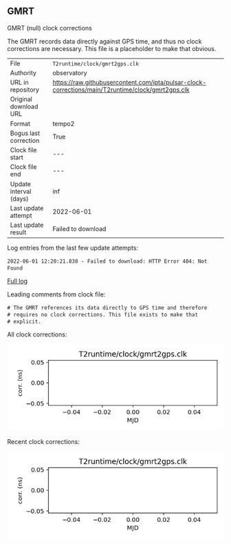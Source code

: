 
## GMRT

GMRT (null) clock corrections

The GMRT records data directly against GPS time, and thus no clock
corrections are necessary. This file is a placeholder to make that
obvious.

|     |     |
|:--- |:--- |
| File | `T2runtime/clock/gmrt2gps.clk` |
| Authority | observatory |
| URL in repository | <https://raw.githubusercontent.com/ipta/pulsar-clock-corrections/main/T2runtime/clock/gmrt2gps.clk> |
| Original download URL | <None> |
| Format | tempo2 |
| Bogus last correction | True |
| Clock file start | --- |
| Clock file end | --- |
| Update interval (days) | inf |
| Last update attempt | 2022-06-01 |
| Last update result | Failed to download |

Log entries from the last few update attempts:
```
2022-06-01 12:20:21.838 - Failed to download: HTTP Error 404: Not Found
```
[Full log](https://raw.githubusercontent.com/ipta/pulsar-clock-corrections/main/log/T2runtime/clock/gmrt2gps.clk.log)

Leading comments from clock file:

    # The GMRT references its data directly to GPS time and therefore
    # requires no clock corrections. This file exists to make that
    # explicit.



All clock corrections:

![plot of all clock corrections](gmrt2gps.clk.png "All corrections")

Recent clock corrections:

![plot of recent clock corrections](gmrt2gps.clk.short.png "Recent corrections")

